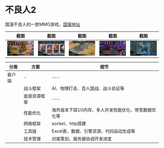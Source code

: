 # 不良人2
国漫不良人的一款MMO游戏，<a href="https://apps.apple.com/cn/app/id1147115385">国服地址</a>

| 截图 | 截图 | 截图 | 截图 | 截图 | 
| --- | - | --- | --- | - |
| ![](images/iPhone_0.jpg) | ![](images/iPhone_1.jpg) | ![](images/iPhone_2.jpg) | ![](images/iPhone_3.jpg) | ![](images/iPhone_4.jpg) 



| 分类 | 方案 | 细节 |
| --- | - | --- |
| 客户端 | - | --- |
|  | 战斗框架 | AI、物理打击、百人国战、战斗验证等 |
|  | 底层资源框架 | --- |
|  | 性能优化 | 海外版本下探1G内存、多人并发性能优化、带宽数据优化等 |
|  | 网络框架 | socket、http搭建 |
|  | 工具链 | Excel表、数据、引擎资源、代码自动生成等 |
|  | 技术管理 | 对接策划、服务器协调开发进度 |
